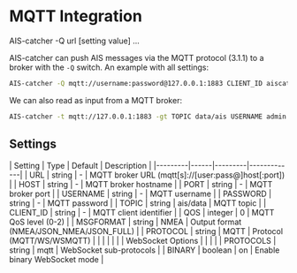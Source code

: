 # MQTT Integration

<div class="command-container">
      <div class="command-syntax">
        <span class="cmd-name">AIS-catcher</span>
        <span class="cmd-flag">-Q</span>
        <span class="cmd-value">url</span>
        [<span class="cmd-setting">setting</span> <span class="cmd-value">value</span>]
        ...
    </div>
</div>


AIS-catcher can push AIS messages via the MQTT protocol (3.1.1) to a broker with the `-Q` switch. An example with all settings:
```bash
AIS-catcher -Q mqtt://username:password@127.0.0.1:1883 CLIENT_ID aiscatcher QOS 0 TOPIC data/ais MSGFORMAT JSON_NMEA
```
We can also read as input from a MQTT broker:
```bash
AIS-catcher -t mqtt://127.0.0.1:1883 -gt TOPIC data/ais USERNAME admin PASSWORD admin
```

## Settings

<div class="input-table" markdown>
| Setting | Type | Default | Description |
|---------|------|---------|-------------|
| <span class="cmd-setting">URL</span> | string | <span class="cmd-value">-</span> | MQTT broker URL (mqtt[s]://[user:pass@]host[:port]) |
| <span class="cmd-setting">HOST</span> | string | <span class="cmd-value">-</span> | MQTT broker hostname |
| <span class="cmd-setting">PORT</span> | string | <span class="cmd-value">-</span> | MQTT broker port |
| <span class="cmd-setting">USERNAME</span> | string | <span class="cmd-value">-</span> | MQTT username |
| <span class="cmd-setting">PASSWORD</span> | string | <span class="cmd-value">-</span> | MQTT password |
| <span class="cmd-setting">TOPIC</span> | string | <span class="cmd-value">ais/data</span> | MQTT topic |
| <span class="cmd-setting">CLIENT_ID</span> | string | <span class="cmd-value">-</span> | MQTT client identifier |
| <span class="cmd-setting">QOS</span> | integer | <span class="cmd-value">0</span> | MQTT QoS level (0-2) |
| <span class="cmd-setting">MSGFORMAT</span> | string | <span class="cmd-value">NMEA</span> | Output format (NMEA/JSON_NMEA/JSON_FULL) |
| <span class="cmd-setting">PROTOCOL</span> | string | <span class="cmd-value">MQTT</span> | Protocol (MQTT/WS/WSMQTT) |
| | | | |
| WebSocket Options | | | |
| <span class="cmd-setting">PROTOCOLS</span> | string | <span class="cmd-value">mqtt</span> | WebSocket sub-protocols |  
| <span class="cmd-setting">BINARY</span> | boolean | <span class="cmd-value">on</span> | Enable binary WebSocket mode |
</div>